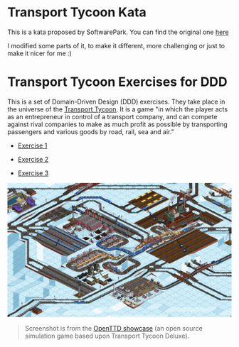 # Transport Tycoon Kata

This is a kata proposed by SoftwarePark. You can find the original
one [here](https://github.com/Softwarepark/exercises/blob/master/transport-tycoon.md)

I modified some parts of it, to make it different, more challenging or just to make it nicer for me :)

# Transport Tycoon Exercises for DDD

This is a set of Domain-Driven Design (DDD) exercises. They take place in the universe of
the [Transport Tycoon](https://en.wikipedia.org/wiki/Transport_Tycoon). It is a game "in which the player acts as an
entrepreneur in control of a transport company, and can compete against rival companies to make as much profit as
possible by transporting passengers and various goods by road, rail, sea and air."

- [Exercise 1](readme/transport-tycoon-1.md)

- [Exercise 2](readme/transport-tycoon-2.md)

- [Exercise 3](readme/transport-tycoon-3.md)

![tt-1-the-game.png](readme/images/tt-1-openttd.png)

> Screenshot is from the [OpenTTD showcase](https://www.openttd.org/screenshots.html) (an open source simulation game based upon Transport Tycoon Deluxe).


